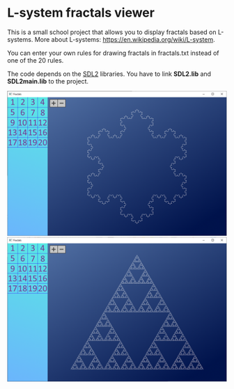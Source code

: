 # L-system fractals viewer
This is a small school project that allows you to display fractals based on L-systems.
More about L-systems: https://en.wikipedia.org/wiki/L-system.

You can enter your own rules for drawing fractals in fractals.txt instead of one of the 20 rules.

The code depends on the [SDL2](https://www.libsdl.org/) libraries. You have to link __SDL2.lib__ and __SDL2main.lib__ to the project.

![](https://github.com/xmmt/L-system-fractals-viewer/blob/master/fractals/screen.png)
![](https://github.com/xmmt/L-system-fractals-viewer/blob/master/fractals/screen2.png)
